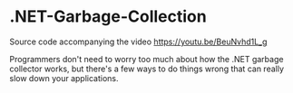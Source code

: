 # .NET-Garbage-Collection
Source code accompanying the  video https://youtu.be/BeuNvhd1L_g

Programmers don't need to worry too much about how the .NET garbage collector works, but there's a few ways to do things wrong that can really slow down your applications.
